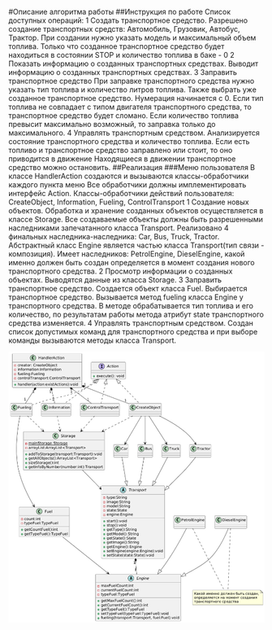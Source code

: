 #Описание алгоритма работы
##Инструкция по работе
Список доступных операций:
1 Создать транспортное средство.
Разрешено создание транспортных средств: Автомобиль, Грузовик, Автобус, Трактор.
   При создании нужно указать модель и максимальный объем топлива.
   Только что созданное транспортное средство будет находиться в состоянии STOP и количество топлива в баке - 0
2 Показать информацию о созданных транспортных средствах.
  Выводит информацию о созданных транспортных средствах.
3 Заправить транспортное средство
  При заправке транспортного средства нужно указать тип топлива и количество литров топлива.
  Также выбрать уже созданное транспортное средство. Нумерация начинается с 0.
  Если тип топлива не совпадает с типом двигателя транспортного средства, то транспортное средство будет сломано.
  Если количество топлива превысит максимально возможный, то заправка только до максимального.
4 Управлять транспортным средством.
  Анализируется состояние транспортного средства и количество топлива. Если есть топливо и транспортное средство заправлено или стоит, то оно приводится в движение
  Находящиеся в движении транспортное средство можно остановить.
##Реализация
###Меню пользователя
В классе HandlerAction создаются и вызываются классы-обработчики каждого пункта меню
Все обработчики должны имплементировать интерфейс Action.
Классы-обработчики действий пользователя: CreateObject, Information, Fueling, ControlTransport
1 Создание новых объектов.
  Обработка и хранение созданных объектов осуществляется в классе Storage.
  Все создаваемые объекты должны быть разрешенными наследниками запечатанного класса Transport.
  Реализовано 4 финальных наследника-наследника: Car, Bus, Truck, Tractor.
  Абстрактный класс Engine является частью класса Transport(тип связи - композиция).
  Имеет наследников: PetrolEngine, DieselEngine, какой именно должен быть создан определяется в момент создания нового
  транспортного средства.
2 Просмотр информации о созданных объектах.
  Выводятся данные из класса Storage.
3 Заправить транспортное средство.
  Создается объект класса Fuel. Выбирается транспортное средство. Вызывается метод fueling класса Engine 
  у транспортного средства. В методе обрабатывается тип топлива и его количество, по результатам работы метода 
  атрибут state транспортного средства изменяется.
4 Управлять транспортным средством.
  Создан список допустимых команд для транспортного средства и при выборе команды вызываются методы класса Transport.
 
![UML-диаграмма](doc/image/UML.png)